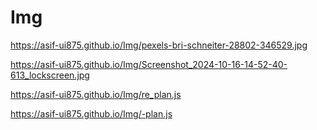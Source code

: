# Img
https://asif-ui875.github.io/Img/pexels-bri-schneiter-28802-346529.jpg


https://asif-ui875.github.io/Img/Screenshot_2024-10-16-14-52-40-613_lockscreen.jpg

https://asif-ui875.github.io/Img/re_plan.js

https://asif-ui875.github.io/Img/-plan.js
